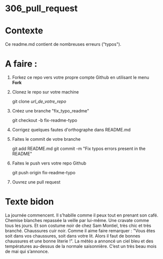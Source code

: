 # 306_pull_request

# Contexte
Ce readme.md contient de nombreuses erreurs ("typos"). 

# A faire :

1. Forkez ce repo vers votre propre compte Github en utilisant le menu **Fork**
2. Clonez le repo sur votre machine 

   git clone *url_de_votre_repo*
   
4. Créez une branche "fix_typo_readme"

   git checkout -b fix-readme-typo

4. Corrigez quelques fautes d'orthographe dans README.md
5. Faites le commit de votre branche

   git add README.md
   git commit -m "Fix typos errors present in the README"
   
7. Faites le push vers votre repo Github

   git push origin fix-readme-typo
   
9. Ouvrez une pull request


# Texte bidon

La journée commencent. Il s’habille comme il peux tout en prenant son café. Chemise blanches repassée la veille par lui-même. Une cravate comme tous les jours. Et son costume noir de chez Sam Montiel, très chic et très branché. Chaussures cuir noir. Comme il aime faire remarquer : "Vous êtes soit dans vos chaussures, soit dans votre lit. Alors il faut de bonnes chaussures et une bonne literie !". La météo a annoncé un ciel bleu et des températures au-dessus de la normale saisonnière. C’est un très beau mois de mai qui s’annonce.
